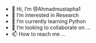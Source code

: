 - 👋 Hi, I’m @Ahmadmustapha1
- 👀 I’m interested in Research
- 🌱 I’m currently learning Python
- 💞️ I’m looking to collaborate on ...
- 📫 How to reach me ...

<!---
Ahmadmustapha1/Ahmadmustapha1 is a ✨ special ✨ repository because its `README.md` (this file) appears on your GitHub profile.
You can click the Preview link to take a look at your changes.
--->
